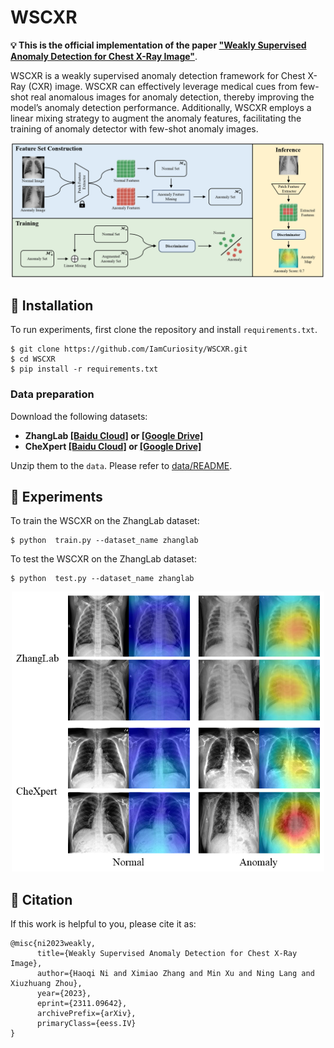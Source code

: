 # WSCXR

**💡 This is the official implementation of the paper ["Weakly Supervised Anomaly Detection for Chest X-Ray Image"](https://arxiv.org/abs/2311.09642)**.  


WSCXR is a weakly supervised anomaly detection framework for Chest X-Ray (CXR) image. WSCXR can effectively leverage medical cues from few-shot real anomalous images for anomaly detection, thereby improving the model’s anomaly detection performance. Additionally, WSCXR employs a linear mixing strategy to augment the anomaly features, facilitating the training of anomaly detector with few-shot anomaly images. 

<div align=center><img width="850" src="assets/pipeline.PNG"/></div>  

## 🔧 Installation

To run experiments, first clone the repository and install `requirements.txt`.

```
$ git clone https://github.com/IamCuriosity/WSCXR.git
$ cd WSCXR
$ pip install -r requirements.txt
```  
### Data preparation 
Download the following datasets:
- **ZhangLab  [[Baidu Cloud]](https://pan.baidu.com/s/1ZVm3qHcSpXel5Zk0CDbHQA?pwd=dxed) or [[Google Drive]](https://drive.google.com/file/d/17hAUZXskqd3eVc-ZRkgfn1Rd2HoP6izh/view?usp=sharing)**  
- **CheXpert [[Baidu Cloud]](https://pan.baidu.com/s/1s__UjdSHS6LnYmITSBuMGA?pwd=v8lg) or [[Google Drive]](https://drive.google.com/file/d/14F4DNFUAGdxPKToIuX-ytY0gft2nn8d-/view?usp=sharing)**  

Unzip them to the `data`. Please refer to [data/README](data/README.md).  
  
## 🚀 Experiments

To train the WSCXR on the ZhangLab dataset:  
```
$ python  train.py --dataset_name zhanglab  
```  
   
To test the WSCXR on the ZhangLab dataset:  
```
$ python  test.py --dataset_name zhanglab  
```  

<div align=center><img width="500" src="assets/results.png"/></div>  

## 🔗 Citation  

If this work is helpful to you, please cite it as:
```
@misc{ni2023weakly,
      title={Weakly Supervised Anomaly Detection for Chest X-Ray Image}, 
      author={Haoqi Ni and Ximiao Zhang and Min Xu and Ning Lang and Xiuzhuang Zhou},
      year={2023},
      eprint={2311.09642},
      archivePrefix={arXiv},
      primaryClass={eess.IV}
}
```
